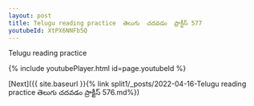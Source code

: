 ```yaml
---
layout: post
title: Telugu reading practice  తెలుగు  చదవడం  ప్రాక్టీస్ 577
youtubeId: XtPX6NNFb5Q
---
```

 
 
Telugu reading practice
 
 
 
 
 


{% include youtubePlayer.html id=page.youtubeId %}
 
[Next]({{ site.baseurl }}{% link  split1/_posts/2022-04-16-Telugu reading practice  తెలుగు  చదవడం  ప్రాక్టీస్ 576.md%})
 
